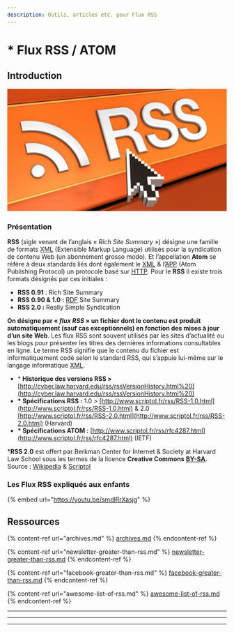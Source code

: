 ```yaml
---
description: Outils, articles etc. pour Flux RSS
---
```


# \* Flux RSS / ATOM

## Introduction

![Le RSS caylavie !](<../../../.gitbook/assets/image (10).png>)

### **Présentation**

**RSS** (sigle venant de l’anglais « _Rich Site Summary_ ») désigne une famille de formats [XML](https://fr.wikipedia.org/wiki/Extensible\_Markup\_Language) (Extensible Markup Language) utilisés pour la syndication de contenu Web (un abonnement grosso modo). Et l’appellation **Atom** se réfère à deux standards liés dont également le [XML](https://fr.wikipedia.org/wiki/Extensible\_Markup\_Language) & l’[APP](https://fr.wikipedia.org/wiki/Atom\_Publishing\_Protocol) (Atom Publishing Protocol) un protocole basé sur [HTTP](https://fr.wikipedia.org/wiki/Hypertext\_Transfer\_Protocol). Pour le **RSS** Il existe trois formats désignés par ces initiales :

* **RSS 0.91** : Rich Site Summary
* **RSS 0.90 & 1.0 :** [RDF](https://fr.wikipedia.org/wiki/Resource\_Description\_Framework) Site Summary
* **RSS 2.0 :** Really Simple Syndication

**On désigne par « **_**flux RSS**_** » un fichier dont le contenu est produit automatiquement (sauf cas exceptionnels) en fonction des mises à jour d’un site Web**. Les flux RSS sont souvent utilisés par les sites d’actualité ou les blogs pour présenter les titres des dernières informations consultables en ligne. Le terme RSS signifie que le contenu du fichier est informatiquement codé selon le standard RSS, qui s’appuie lui-même sur le langage informatique [XML](https://fr.wikipedia.org/wiki/Extensible\_Markup\_Language).

* \* **Historique des versions RSS >** [http://cyber.law.harvard.edu/rss/rssVersionHistory.html%20](http://cyber.law.harvard.edu/rss/rssVersionHistory.html%20)
* **\* Spécifications RSS :** 1.0 > [http://www.scriptol.fr/rss/RSS-1.0.html](http://www.scriptol.fr/rss/RSS-1.0.html) & 2.0 [http://www.scriptol.fr/rss/RSS-2.0.html](http://www.scriptol.fr/rss/RSS-2.0.html) (Harvard)
* **\* Spécifications ATOM :** [http://www.scriptol.fr/rss/rfc4287.html](http://www.scriptol.fr/rss/rfc4287.html) (IETF)

\***RSS 2.0** est offert par Berkman Center for Internet & Society at Harvard Law School sous les termes de la licence **Creative Commons** [**BY-SA**](http://creativecommons.org/licenses/by-sa/1.0/)**.** Source : [Wikipedia](https://fr.wikipedia.org/wiki/RSS) & [Scriptol](http://www.scriptol.fr/)

### Les Flux RSS expliqués aux enfants

{% embed url="https://youtu.be/smdlRrXasjg" %}



## **Ressources**

{% content-ref url="archives.md" %}
[archives.md](archives.md)
{% endcontent-ref %}

{% content-ref url="newsletter-greater-than-rss.md" %}
[newsletter-greater-than-rss.md](newsletter-greater-than-rss.md)
{% endcontent-ref %}

{% content-ref url="facebook-greater-than-rss.md" %}
[facebook-greater-than-rss.md](facebook-greater-than-rss.md)
{% endcontent-ref %}

{% content-ref url="awesome-list-of-rss.md" %}
[awesome-list-of-rss.md](awesome-list-of-rss.md)
{% endcontent-ref %}

****

****

****
